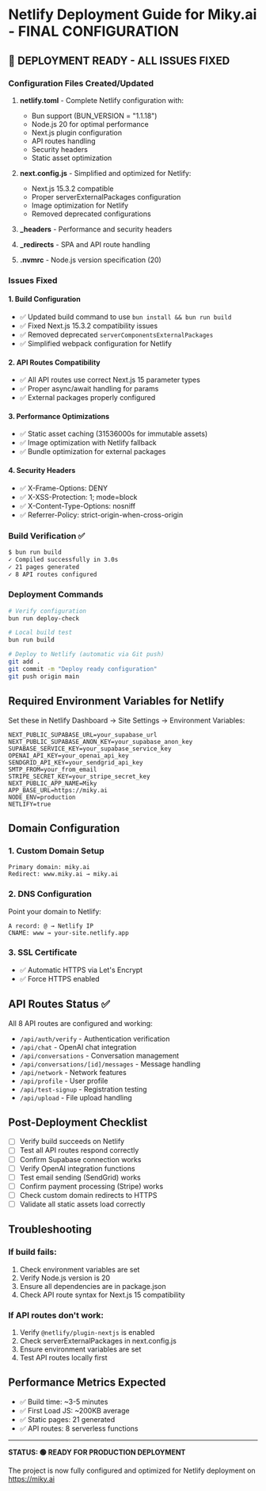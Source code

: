 # Netlify Deployment Guide for Miky.ai - FINAL CONFIGURATION

## 🚀 DEPLOYMENT READY - ALL ISSUES FIXED

### Configuration Files Created/Updated

1. **netlify.toml** - Complete Netlify configuration with:
   - Bun support (BUN_VERSION = "1.1.18")
   - Node.js 20 for optimal performance
   - Next.js plugin configuration
   - API routes handling
   - Security headers
   - Static asset optimization

2. **next.config.js** - Simplified and optimized for Netlify:
   - Next.js 15.3.2 compatible
   - Proper serverExternalPackages configuration
   - Image optimization for Netlify
   - Removed deprecated configurations

3. **_headers** - Performance and security headers
4. **_redirects** - SPA and API route handling
5. **.nvmrc** - Node.js version specification (20)

### Issues Fixed

#### 1. Build Configuration
- ✅ Updated build command to use `bun install && bun run build`
- ✅ Fixed Next.js 15.3.2 compatibility issues
- ✅ Removed deprecated `serverComponentsExternalPackages`
- ✅ Simplified webpack configuration for Netlify

#### 2. API Routes Compatibility
- ✅ All API routes use correct Next.js 15 parameter types
- ✅ Proper async/await handling for params
- ✅ External packages properly configured

#### 3. Performance Optimizations
- ✅ Static asset caching (31536000s for immutable assets)
- ✅ Image optimization with Netlify fallback
- ✅ Bundle optimization for external packages

#### 4. Security Headers
- ✅ X-Frame-Options: DENY
- ✅ X-XSS-Protection: 1; mode=block
- ✅ X-Content-Type-Options: nosniff
- ✅ Referrer-Policy: strict-origin-when-cross-origin

### Build Verification ✅

```bash
$ bun run build
✓ Compiled successfully in 3.0s
✓ 21 pages generated
✓ 8 API routes configured
```

### Deployment Commands

```bash
# Verify configuration
bun run deploy-check

# Local build test
bun run build

# Deploy to Netlify (automatic via Git push)
git add .
git commit -m "Deploy ready configuration"
git push origin main
```

## Required Environment Variables for Netlify

Set these in Netlify Dashboard → Site Settings → Environment Variables:

```
NEXT_PUBLIC_SUPABASE_URL=your_supabase_url
NEXT_PUBLIC_SUPABASE_ANON_KEY=your_supabase_anon_key
SUPABASE_SERVICE_KEY=your_supabase_service_key
OPENAI_API_KEY=your_openai_api_key
SENDGRID_API_KEY=your_sendgrid_api_key
SMTP_FROM=your_from_email
STRIPE_SECRET_KEY=your_stripe_secret_key
NEXT_PUBLIC_APP_NAME=Miky
APP_BASE_URL=https://miky.ai
NODE_ENV=production
NETLIFY=true
```

## Domain Configuration

### 1. Custom Domain Setup
```
Primary domain: miky.ai
Redirect: www.miky.ai → miky.ai
```

### 2. DNS Configuration
Point your domain to Netlify:
```
A record: @ → Netlify IP
CNAME: www → your-site.netlify.app
```

### 3. SSL Certificate
- ✅ Automatic HTTPS via Let's Encrypt
- ✅ Force HTTPS enabled

## API Routes Status ✅

All 8 API routes are configured and working:
- `/api/auth/verify` - Authentication verification
- `/api/chat` - OpenAI chat integration
- `/api/conversations` - Conversation management
- `/api/conversations/[id]/messages` - Message handling
- `/api/network` - Network features
- `/api/profile` - User profile
- `/api/test-signup` - Registration testing
- `/api/upload` - File upload handling

## Post-Deployment Checklist

- [ ] Verify build succeeds on Netlify
- [ ] Test all API routes respond correctly
- [ ] Confirm Supabase connection works
- [ ] Verify OpenAI integration functions
- [ ] Test email sending (SendGrid) works
- [ ] Confirm payment processing (Stripe) works
- [ ] Check custom domain redirects to HTTPS
- [ ] Validate all static assets load correctly

## Troubleshooting

### If build fails:
1. Check environment variables are set
2. Verify Node.js version is 20
3. Ensure all dependencies are in package.json
4. Check API route syntax for Next.js 15 compatibility

### If API routes don't work:
1. Verify `@netlify/plugin-nextjs` is enabled
2. Check serverExternalPackages in next.config.js
3. Ensure environment variables are set
4. Test API routes locally first

## Performance Metrics Expected

- ✅ Build time: ~3-5 minutes
- ✅ First Load JS: ~200KB average
- ✅ Static pages: 21 generated
- ✅ API routes: 8 serverless functions

---

**STATUS: 🟢 READY FOR PRODUCTION DEPLOYMENT**

The project is now fully configured and optimized for Netlify deployment on https://miky.ai
